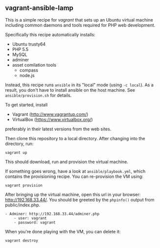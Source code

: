 vagrant-ansible-lamp
----------------------

This is a simple recipe for *vagrant* that sets up an Ubuntu virtual machine including common daemons and tools required for PHP web development.

Specifically this recipe automatically installs:

- Ubuntu trusty64
- PHP 5.5
- MySQL
- adminer
- asset comilation tools
    - compass
    - node.js

Instead, this recipe runs `ansible` in its "local" mode (using `-c local`). As a result, you don't have to install ansible on the host machine. See `ansible/provision.sh` for details.

To get started, install

- Vagrant (http://www.vagrantup.com/)
- VirtualBox (https://www.virtualbox.org/)

preferably in their latest versions from the web sites.

Then clone this repository to a local directory. After changing into the directory, run:

    vagrant up

This should download, run and provision the virtual machine.

If something goes wrong, have a look at `ansible/playbook.yml`, which contains the provisioning recipe. You can re-provision the VM using:

    vagrant provision

After bringing up the virtual machine, open this url in your browser: http://192.168.33.44/. You should be greeted by the `phpinfo()` output from public/index.php.

    - Adminer: http://192.168.33.44/adminer.php
        - user: vagrant
        - password: vagrant

When you're done playing with the VM, you can delete it:

    vagrant destroy
